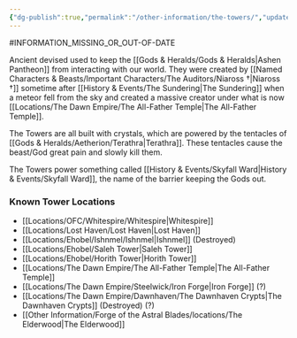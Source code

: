 ```yaml
---
{"dg-publish":true,"permalink":"/other-information/the-towers/","updated":"2025-08-10T13:36:44.477+01:00"}
---
```


#INFORMATION_MISSING_OR_OUT-OF-DATE 

Ancient devised used to keep the [[Gods & Heralds/Gods & Heralds\|Ashen Pantheon]] from interacting with our world. They were created by [[Named Characters & Beasts/Important Characters/The Auditors/Niaross †\|Niaross †]] sometime after [[History & Events/The Sundering\|The Sundering]] when a meteor fell from the sky and created a massive creator under what is now [[Locations/The Dawn Empire/The All-Father Temple\|The All-Father Temple]].

The Towers are all built with crystals, which are powered by the tentacles of [[Gods & Heralds/Aetherion/Terathra\|Terathra]]. These tentacles cause the beast/God great pain and slowly kill them. 

The Towers power something called [[History & Events/Skyfall Ward\|History & Events/Skyfall Ward]], the name of the barrier keeping the Gods out.

### Known Tower Locations
- [[Locations/OFC/Whitespire/Whitespire\|Whitespire]]
- [[Locations/Lost Haven/Lost Haven\|Lost Haven]]
- [[Locations/Ehobel/Ishnmel/Ishnmel\|Ishnmel]] (Destroyed)
- [[Locations/Ehobel/Saleh Tower\|Saleh Tower]]
- [[Locations/Ehobel/Horith Tower\|Horith Tower]]
- [[Locations/The Dawn Empire/The All-Father Temple\|The All-Father Temple]]
- [[Locations/The Dawn Empire/Steelwick/Iron Forge\|Iron Forge]] (?)
- [[Locations/The Dawn Empire/Dawnhaven/The Dawnhaven Crypts\|The Dawnhaven Crypts]] (Destroyed) (?)
- [[Other Information/Forge of the Astral Blades/locations/The Elderwood\|The Elderwood]]
